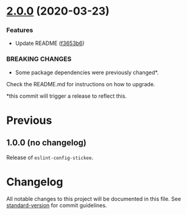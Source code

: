 # [2.0.0](https://github.com/stickeepaul/eslint-config-stickeepaul/compare/v1.6.0...v2.0.0) (2020-03-23)


### Features

* Update README ([f3653b6](https://github.com/stickeepaul/eslint-config-stickeepaul/commit/f3653b603a32183a2ac01afd45b39be9f349b7ff))


### BREAKING CHANGES

* Some package dependencies were previously changed*.

Check the README.md for instructions on how to upgrade.

*this commit will trigger a release to reflect this.

# Previous

## 1.0.0  (no changelog)

Release of `eslint-config-stickee`.

# Changelog

All notable changes to this project will be documented in this file. See [standard-version](https://github.com/conventional-changelog/standard-version) for commit guidelines.
